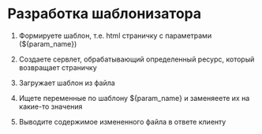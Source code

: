 # Разработка шаблонизатора

1. Формируете шаблон, т.е. html страничку с параметрами (${param_name})

2. Создаете сервлет, обрабатывающий определенный ресурс, который возвращает страничку

3. Загружает шаблон из файла

4. Ищете переменные по шаблону ${param_name} и заменяеете их на какие-то значения

5. Выводите содержимое измененного файла в ответе клиенту